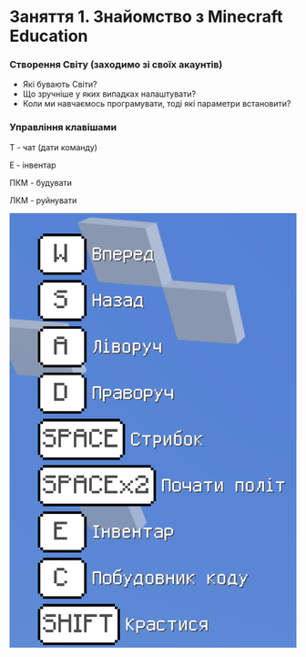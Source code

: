 # **Заняття 1.** Знайомство з Minecraft Education

### Створення Світу (заходимо зі своїх акаунтів)

- Які бувають Світи?
- Що зручніше у яких випадках налаштувати?
- Коли ми навчаємось програмувати, тоді які параметри  встановити?

### Управління клавішами

T - чат (дати команду)

E - інвентар

ПКМ - будувати

ЛКМ - руйнувати

<img src="./img/controls.png">
